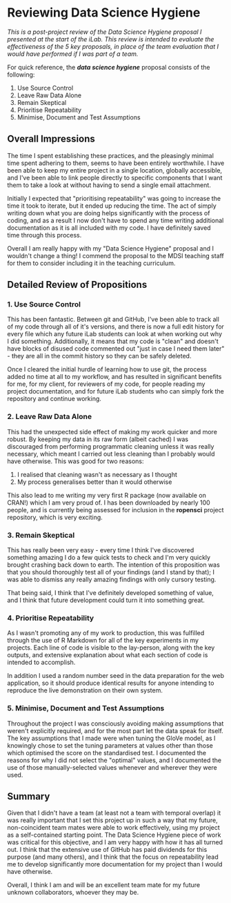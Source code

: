 # Reviewing Data Science Hygiene

_This is a post-project review of the Data Science Hygiene proposal I presented at the start of the iLab. This review is intended to evaluate the effectiveness of the 5 key proposals, in place of the team evaluation that I would have performed if I was part of a team._

For quick reference, the _**data science hygiene**_ proposal consists of the following:

1. Use Source Control
2. Leave Raw Data Alone
3. Remain Skeptical
4. Prioritise Repeatability
5. Minimise, Document and Test Assumptions

## Overall Impressions

The time I spent establishing these practices, and the pleasingly minimal time spent adhering to them, seems to have been entirely worthwhile. I have been able to keep my entire project in a single location, globally accessible, and I've been able to link people directly to specific components that I want them to take a look at without having to send a single email attachment. 

Initially I expected that "prioritising repeatability" was going to increase the time it took to iterate, but it ended up reducing the time. The act of simply writing down what you are doing helps significantly with the process of coding, and as a result I now don't have to spend any time writing additional documentation as it is all included with my code. I have definitely saved time through this process.

Overall I am really happy with my "Data Science Hygiene" proposal and I wouldn't change a thing! I commend the proposal to the MDSI teaching staff for them to consider including it in the teaching curriculum.

## Detailed Review of Propositions

### 1. Use Source Control

This has been fantastic. Between git and GitHub, I've been able to track all of my code through all of it's versions, and there is now a full edit history for every file which any future iLab students can look at when working out why I did something. Additionally, it means that my code is "clean" and doesn't have blocks of disused code commented out "just in case I need them later" - they are all in the commit history so they can be safely deleted.

Once I cleared the initial hurdle of learning how to use git, the process added no time at all to my workflow, and has resulted in significant benefits for me, for my client, for reviewers of my code, for people reading my project documentation, and for future iLab students who can simply fork the repository and continue working. 

### 2. Leave Raw Data Alone

This had the unexpected side effect of making my work quicker and more robust. By keeping my data in its raw form (albeit cached) I was discouraged from performing programmatic cleaning unless it was really necessary, which meant I carried out less cleaning than I probably would have otherwise. This was good for two reasons:

1. I realised that cleaning wasn't as necessary as I thought
1. My process generalises better than it would otherwise

This also lead to me writing my very first R package (now available on CRAN!) which I am very proud of. I has been downloaded by nearly 100 people, and is currently being assessed for inclusion in the **ropensci** project repository, which is very exciting.

### 3. Remain Skeptical

This has really been very easy - every time I think I've discovered something amazing I do a few quick tests to check and I'm very quickly brought crashing back down to earth. The intention of this proposition was that you should thoroughly test all of your findings (and I stand by that); I was able to dismiss any really amazing findings with only cursory testing. 

That being said, I think that I've definitely developed something of value, and I think that future development could turn it into something great.

### 4. Prioritise Repeatability

As I wasn't promoting any of my work to production, this was fulfilled through the use of R Markdown for all of the key experiments in my projects. Each line of code is visible to the lay-person, along with the key outputs, and extensive explanation about what each section of code is intended to accomplish. 

In addition I used a random number seed in the data preparation for the web application, so it should produce identical results for anyone intending to reproduce the live demonstration on their own system.

### 5. Minimise, Document and Test Assumptions

Throughout the project I was consciously avoiding making assumptions that weren't explicitly required, and for the most part let the data speak for itself. The key assumptions that I made were when tuning the GloVe model, as I knowingly chose to set the tuning parameters at values other than those which optimised the score on the standardised test. I documented the reasons for why I did not select the "optimal" values, and I documented the use of those manually-selected values whenever and wherever they were used.

## Summary

Given that I didn't have a team (at least not a team with temporal overlap) it was really important that I set this project up in such a way that my future, non-coincident team mates were able to work effectively, using my project as a self-contained starting point. The Data Science Hygiene piece of work was critical for this objective, and I am very happy with how it has all turned out. I think that the extensive use of GitHub has paid dividends for this purpose (and many others), and I think that the focus on repeatability lead me to develop significantly more documentation for my project than I would have otherwise. 

Overall, I think I am and will be an excellent team mate for my future unknown collaborators, whoever they may be.
